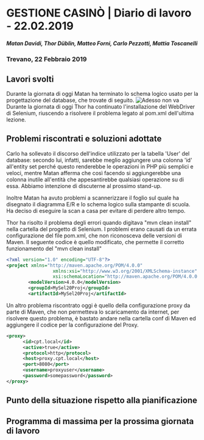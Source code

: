 # GESTIONE CASINÒ | Diario di lavoro - 22.02.2019
##### Matan Davidi, Thor Düblin, Matteo Forni, Carlo Pezzotti, Mattia Toscanelli
### Trevano, 22 Febbraio 2019

## Lavori svolti
Durante la giornata di oggi Matan ha terminato lo schema logico usato per la progettazione del database, che trovate di seguito.
![Adesso non va](/)
Durante la giornata di oggi Thor ha continuato l'installazione del WebDriver di Selenium, riuscendo a risolvere il problema legato al pom.xml dell'ultima lezione.

##  Problemi riscontrati e soluzioni adottate
Carlo ha sollevato il discorso dell'indice utilizzato per la tabella 'User' del database: secondo lui, infatti, sarebbe meglio aggiungere una colonna 'id' all'entity set perché questo renderebbe le operazioni in PHP più semplici e veloci, mentre Matan afferma che così facendo si aggiungerebbe una colonna inutile all'entità che appesantirebbe qualsiasi operazione su di essa.
Abbiamo intenzione di discuterne al prossimo stand-up.

Inoltre Matan ha avuto problemi a scannerizzare il foglio sul quale ha disegnato il diagramma E/R e lo schema logico sulla stampante di scuola. Ha deciso di eseguire la scan a casa per evitare di perdere altro tempo.

Thor ha risolto il problema degli errori quando digitava "mvn clean install" nella cartella del progetto di Selenium. I problemi erano causati da un errata configurazione del file pom.xml, che non riconosceva delle versioni di Maven.
Il seguente codice è quello modificato, che permette il corretto funzionamento del "mvn clean install"
```xml
<?xml version="1.0" encoding="UTF-8"?>
<project xmlns="http://maven.apache.org/POM/4.0.0"
                 xmlns:xsi="http://www.w3.org/2001/XMLSchema-instance"
                 xsi:schemaLocation="http://maven.apache.org/POM/4.0.0 http://maven.apache.org/xsd/maven-4.0.0.xsd">
        <modelVersion>4.0.0</modelVersion>
        <groupId>MySel20Proj</groupId>
        <artifactId>MySel20Proj</artifactId>
```
Un altro problema riscontrato oggi è quello della configurazione proxy da parte di Maven, che non permetteva lo scaricamento da internet, per risolvere questo problema, è bastato andare nella cartella conf di Maven ed aggiungere il codice per la configurazione del Proxy.
```xml
<proxy>
      <id>cpt.local</id>
      <active>true</active>
      <protocol>http</protocol>
      <host>proxy.cpt.local</host>
      <port>8080</port>
      <username>proxyuser</username>
      <password>somepassword</password>
</proxy>
```
##  Punto della situazione rispetto alla pianificazione


## Programma di massima per la prossima giornata di lavoro
